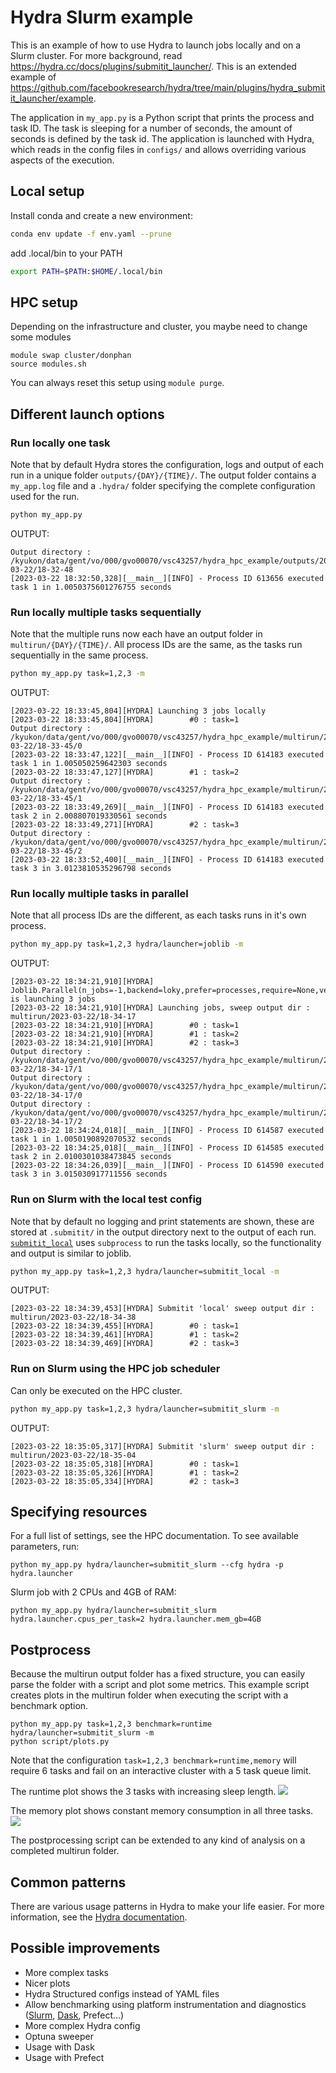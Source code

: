 # Hydra Slurm example

This is an example of how to use Hydra to launch jobs locally and on a Slurm cluster. For more background, read https://hydra.cc/docs/plugins/submitit_launcher/. This is an extended example of https://github.com/facebookresearch/hydra/tree/main/plugins/hydra_submitit_launcher/example.

The application in `my_app.py` is a Python script that prints the process and task ID. The task is sleeping for a number of seconds, the amount of seconds is defined by the task id. The application is launched with Hydra, which reads in the config files in `configs/` and allows overriding various aspects of the execution.

## Local setup

Install conda and create a new environment:

```bash
conda env update -f env.yaml --prune
```

add .local/bin to your PATH
```bash
export PATH=$PATH:$HOME/.local/bin
```

## HPC setup

Depending on the infrastructure and cluster, you maybe need to change some modules
```
module swap cluster/donphan
source modules.sh
```

You can always reset this setup using `module purge`.

## Different launch options

### Run locally one task

Note that by default Hydra stores the configuration, logs and output of each run in a unique folder `outputs/{DAY}/{TIME}/`. The output folder contains a `my_app.log` file and a `.hydra/` folder specifying the complete configuration used for the run.

```bash
python my_app.py
```
OUTPUT:
```
Output directory : /kyukon/data/gent/vo/000/gvo00070/vsc43257/hydra_hpc_example/outputs/2023-03-22/18-32-48
[2023-03-22 18:32:50,328][__main__][INFO] - Process ID 613656 executed task 1 in 1.0050375601276755 seconds
```

### Run locally multiple tasks sequentially

Note that the multiple runs now each have an output folder in `multirun/{DAY}/{TIME}/`. All process IDs are the same, as the tasks run sequentially in the same process.

```bash
python my_app.py task=1,2,3 -m
```
OUTPUT:
```
[2023-03-22 18:33:45,804][HYDRA] Launching 3 jobs locally
[2023-03-22 18:33:45,804][HYDRA]        #0 : task=1
Output directory : /kyukon/data/gent/vo/000/gvo00070/vsc43257/hydra_hpc_example/multirun/2023-03-22/18-33-45/0
[2023-03-22 18:33:47,122][__main__][INFO] - Process ID 614183 executed task 1 in 1.005050259642303 seconds
[2023-03-22 18:33:47,127][HYDRA]        #1 : task=2
Output directory : /kyukon/data/gent/vo/000/gvo00070/vsc43257/hydra_hpc_example/multirun/2023-03-22/18-33-45/1
[2023-03-22 18:33:49,269][__main__][INFO] - Process ID 614183 executed task 2 in 2.008807019330561 seconds
[2023-03-22 18:33:49,271][HYDRA]        #2 : task=3
Output directory : /kyukon/data/gent/vo/000/gvo00070/vsc43257/hydra_hpc_example/multirun/2023-03-22/18-33-45/2
[2023-03-22 18:33:52,400][__main__][INFO] - Process ID 614183 executed task 3 in 3.0123810535296798 seconds
```

### Run locally multiple tasks in parallel

Note that all process IDs are the different, as each tasks runs in it's own process.

```bash
python my_app.py task=1,2,3 hydra/launcher=joblib -m
```
OUTPUT:
```
[2023-03-22 18:34:21,910][HYDRA] Joblib.Parallel(n_jobs=-1,backend=loky,prefer=processes,require=None,verbose=0,timeout=None,pre_dispatch=2*n_jobs,batch_size=auto,temp_folder=None,max_nbytes=None,mmap_mode=r) is launching 3 jobs
[2023-03-22 18:34:21,910][HYDRA] Launching jobs, sweep output dir : multirun/2023-03-22/18-34-17
[2023-03-22 18:34:21,910][HYDRA]        #0 : task=1
[2023-03-22 18:34:21,910][HYDRA]        #1 : task=2
[2023-03-22 18:34:21,910][HYDRA]        #2 : task=3
Output directory : /kyukon/data/gent/vo/000/gvo00070/vsc43257/hydra_hpc_example/multirun/2023-03-22/18-34-17/1
Output directory : /kyukon/data/gent/vo/000/gvo00070/vsc43257/hydra_hpc_example/multirun/2023-03-22/18-34-17/0
Output directory : /kyukon/data/gent/vo/000/gvo00070/vsc43257/hydra_hpc_example/multirun/2023-03-22/18-34-17/2
[2023-03-22 18:34:24,018][__main__][INFO] - Process ID 614587 executed task 1 in 1.0050190892070532 seconds
[2023-03-22 18:34:25,018][__main__][INFO] - Process ID 614585 executed task 2 in 2.0100301038473845 seconds
[2023-03-22 18:34:26,039][__main__][INFO] - Process ID 614590 executed task 3 in 3.015030917711556 seconds
```

### Run on Slurm with the local test config

Note that by default no logging and print statements are shown, these are stored at `.submitit/` in the output directory next to the output of each run. [`submitit_local`](https://github.com/facebookincubator/submitit/blob/4cf1462d7216f9dcc530daeb703ce07c37cf9d72/submitit/local/local.py#LL99) uses `subprocess` to run the tasks locally, so the functionality and output is similar to joblib.

```bash
python my_app.py task=1,2,3 hydra/launcher=submitit_local -m
```
OUTPUT:
```
[2023-03-22 18:34:39,453][HYDRA] Submitit 'local' sweep output dir : multirun/2023-03-22/18-34-38
[2023-03-22 18:34:39,455][HYDRA]        #0 : task=1
[2023-03-22 18:34:39,461][HYDRA]        #1 : task=2
[2023-03-22 18:34:39,469][HYDRA]        #2 : task=3
```
### Run on Slurm using the HPC job scheduler

Can only be executed on the HPC cluster.

```bash
python my_app.py task=1,2,3 hydra/launcher=submitit_slurm -m
```
OUTPUT:
```
[2023-03-22 18:35:05,317][HYDRA] Submitit 'slurm' sweep output dir : multirun/2023-03-22/18-35-04
[2023-03-22 18:35:05,318][HYDRA]        #0 : task=1
[2023-03-22 18:35:05,326][HYDRA]        #1 : task=2
[2023-03-22 18:35:05,334][HYDRA]        #2 : task=3
```

## Specifying resources

For a full list of settings, see the HPC documentation. To see available parameters, run:
```
python my_app.py hydra/launcher=submitit_slurm --cfg hydra -p hydra.launcher
```

Slurm job with 2 CPUs and 4GB of RAM:
```
python my_app.py hydra/launcher=submitit_slurm hydra.launcher.cpus_per_task=2 hydra.launcher.mem_gb=4GB
```

## Postprocess

Because the multirun output folder has a fixed structure, you can easily parse the folder with a script and plot some metrics. This example script creates plots in the multirun folder when executing the script with a benchmark option.
```
python my_app.py task=1,2,3 benchmark=runtime hydra/launcher=submitit_slurm -m
python script/plots.py
```

Note that the configuration `task=1,2,3 benchmark=runtime,memory` will require 6 tasks and fail on an interactive cluster with a 5 task queue limit.

The runtime plot shows the 3 tasks with increasing sleep length.
<img src="./resources/runtime.png">

The memory plot shows constant memory consumption in all three tasks.
<img src="./resources/memory.png">

The postprocessing script can be extended to any kind of analysis on a completed multirun folder.

## Common patterns

There are various usage patterns in Hydra to make your life easier. For more information, see the [Hydra documentation](https://hydra.cc/docs/patterns/configuring_experiments/).

## Possible improvements

- More complex tasks
- Nicer plots
- Hydra Structured configs instead of YAML files
- Allow benchmarking using platform instrumentation and diagnostics ([Slurm](https://saeyslab.github.io/dambi-hpc-guide/advanced/benchmarking.html), [Dask](https://docs.dask.org/en/stable/diagnostics-local.html), Prefect...)
- More complex Hydra config
- Optuna sweeper
- Usage with Dask
- Usage with Prefect 